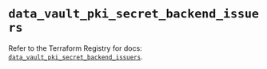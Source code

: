 # `data_vault_pki_secret_backend_issuers`

Refer to the Terraform Registry for docs: [`data_vault_pki_secret_backend_issuers`](https://registry.terraform.io/providers/hashicorp/vault/3.24.0/docs/data-sources/pki_secret_backend_issuers).
